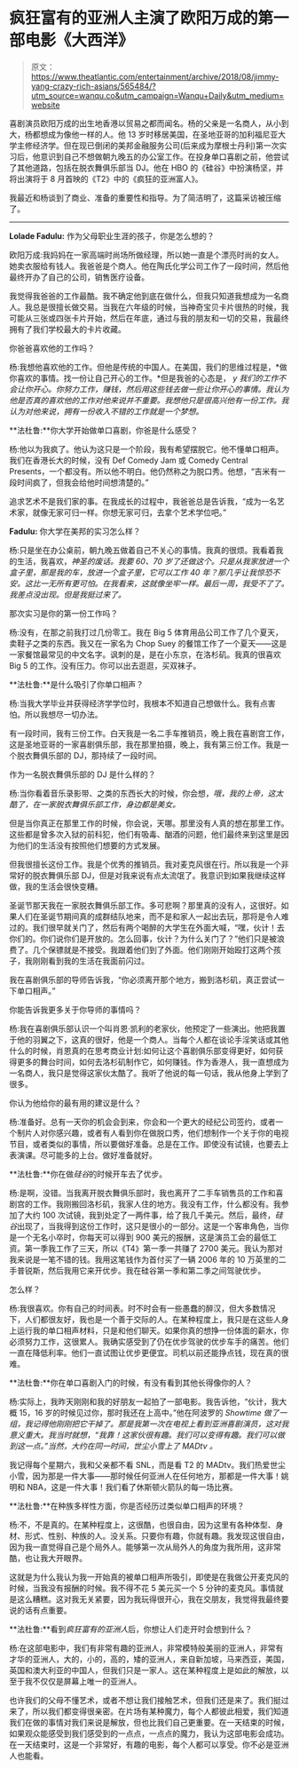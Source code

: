 # 疯狂富有的亚洲人主演了欧阳万成的第一部电影《大西洋》

> 原文：<https://www.theatlantic.com/entertainment/archive/2018/08/jimmy-yang-crazy-rich-asians/565484/?utm_source=wanqu.co&utm_campaign=Wanqu+Daily&utm_medium=website>



喜剧演员欧阳万成的出生地香港以贸易之都而闻名。杨的父亲是一名商人，从小到大，杨都想成为像他一样的人。他 13 岁时移居美国，在圣地亚哥的加利福尼亚大学主修经济学。但在现已倒闭的美邦金融服务公司(后来成为摩根士丹利)第一次实习后，他意识到自己不想做朝九晚五的办公室工作。在投身单口喜剧之前，他尝试了其他道路，包括在脱衣舞俱乐部当 DJ。他在 HBO 的《硅谷》中扮演杨坚，并将出演将于 8 月首映的《T2》中的《疯狂的亚洲富人》。

我最近和杨谈到了商业、准备的重要性和指导。为了简洁明了，这篇采访被压缩了。

* * *

**Lolade Fadulu:** 作为父母职业生涯的孩子，你是怎么想的？

欧阳万成:我妈妈在一家高端时尚场所做经理，所以她一直是个漂亮时尚的女人。她卖衣服给有钱人。我爸爸是个商人。他在陶氏化学公司工作了一段时间，然后他最终开办了自己的公司，销售医疗设备。

我觉得我爸爸的工作最酷。我不确定他到底在做什么，但我只知道我想成为一名商人。我总是很擅长做交易。当我在六年级的时候，当神奇宝贝卡片很热的时候，我可能从三张或四张卡片开始，然后在年底，通过与我的朋友和一切的交易，我最终拥有了我们学校最大的卡片收藏。

你爸爸喜欢他的工作吗？

杨:我想他喜欢他的工作。但他是传统的中国人。在美国，我们的思维过程是，*做你喜欢的事情。找一份让自己开心的工作。*但是我爸的心态是， *y* *我们的工作不会让你开心。你努力工作，赚钱，然后用这些钱去做一些让你开心的事情。我认为他是否真的喜欢他的工作对他来说并不重要。我想他只是很高兴他有一份工作。我认为对他来说，拥有一份收入不错的工作就是一个梦想。*

**法杜鲁:**你大学开始做单口喜剧，你爸是什么感受？

杨:他以为我疯了。他认为这只是一个阶段，我有希望摆脱它。他不懂单口相声。我们在香港长大的时候，没有 Def Comedy Jam 或 Comedy Central Presents，一个都没有。所以他不明白。他仍然称之为脱口秀。他想，“吉米有一段时间疯了，但我会给他时间想清楚的。”

追求艺术不是我们家的事。在我成长的过程中，我爸爸总是告诉我，“成为一名艺术家，就像无家可归一样。你想无家可归，去拿个艺术学位吧。”

**Fadulu:** 你大学在美邦的实习怎么样？

杨:只是坐在办公桌前，朝九晚五做着自己不关心的事情。我真的很烦。我看着我的生活，我喜欢，*神圣的废话。我要 60、70 岁了还做这个。只是从我家放进一个盒子里，那是我的车，放进一个盒子里，它可以工作 40 年？那几乎让我惊恐不安。这比一无所有更可怕。在我看来，这就像坐牢一样。最后一周，我受不了了。我差点没出现。但是我挺过来了。*

那次实习是你的第一份工作吗？

杨:没有，在那之前我打过几份零工。我在 Big 5 体育用品公司工作了几个夏天，卖鞋子之类的东西。我又在一家名为 Chop Suey 的餐馆工作了一个夏天——这是一家餐馆最常见的中文名字。讽刺的是，是在小东京，在洛杉矶。我真的很喜欢 Big 5 的工作。没有压力。你可以出去逛逛，买双袜子。

**法杜鲁:**是什么吸引了你单口相声？

杨:当我大学毕业并获得经济学学位时，我根本不知道自己想做什么。我有点害怕。所以我想尽一切办法。

有一段时间，我有三份工作。白天我是一名二手车推销员，晚上我在喜剧宫工作，这是圣地亚哥的一家喜剧俱乐部，我在那里拍摄，晚上，我有第三份工作。我是一个脱衣舞俱乐部的 DJ，那持续了一段时间。

作为一名脱衣舞俱乐部的 DJ 是什么样的？

杨:当你看着音乐录影带、之类的东西长大的时候，你会想，*哦，我的上帝，这太酷了，在一家脱衣舞俱乐部工作，身边都是美女。*

但是当你真正在那里工作的时候，你会说，天哪。那里没有人真的想在那里工作。这些都是曾多次入狱的前科犯，他们有吸毒、酗酒的问题，他们最终来到这里是因为他们的生活没有按照他们想要的方式发展。

但我很擅长这份工作。我是个优秀的推销员。我对麦克风很在行。所以我是一个非常好的脱衣舞俱乐部 DJ，但是对我来说有点太流氓了。我意识到如果我继续这样做，我的生活会很快变糟。

圣诞节那天我在一家脱衣舞俱乐部工作。多可悲啊？那里真的没有人，这很好。如果人们在圣诞节期间真的成群结队地来，而不是和家人一起出去玩，那将是令人难过的。我们很早就关门了，然后有两个喝醉的大学生在外面大喊，“嘿，伙计！去你们的。你们说你们是开放的。怎么回事，伙计？为什么关门了？”他们只是被浪费了。几个保镖就是不接受。我跟着他们到了外面。他们刚刚开始殴打这两个孩子，我刚刚看到我的生活在我面前闪过。

我在喜剧俱乐部的导师告诉我，“你必须离开那个地方，搬到洛杉矶，真正尝试一下单口相声。”

你能告诉我更多关于你导师的事情吗？

杨:我在喜剧俱乐部认识一个叫肖恩·凯利的老家伙，他预定了一些演出。他把我置于他的羽翼之下，这真的很好，他是一个商人。当每个人都在谈论手淫笑话或其他什么的时候，肖恩真的在思考商业计划:如何让这个喜剧俱乐部变得更好，如何获得更多的舞台时间，如何去洛杉矶制作它，如何赚钱。作为香港人，我一直想成为一名商人，我只是觉得这家伙太酷了。我听了他说的每一句话，我从他身上学到了很多。

你认为他给你的最有用的建议是什么？

杨:准备好。总有一天你的机会会到来，你会和一个更大的经纪公司签约，或者一个制片人对你感兴趣，或者有人看到你在做脱口秀，他们想制作一个关于你的电视节目，或者类似的事情，所以要做好准备。总是在工作。即使没有试镜，也要去上表演课。尽可能多的上台。做好准备就好。

**法杜鲁:**你在做*硅谷*的时候开车去了优步。

杨:是啊，没错。当我离开脱衣舞俱乐部时，我也离开了二手车销售员的工作和喜剧宫的工作。我刚搬回洛杉矶，我家人住的地方。我没有工作，什么都没有。我参加了大约 100 次试镜，我到处定了一两件事，给了我几千美元。然后，最终，*硅谷*出现了，当我得到这份工作时，这只是很小的一部分。这是一个客串角色，当你是一个无名小卒时，你每天可以得到 900 美元的报酬，这是演员工会的最低工资。第一季我工作了三天，所以《T4》第一季一共赚了 2700 美元。我认为那对我来说是一笔不错的钱。我用这笔钱作为首付买了一辆 2006 年的 10 万英里的二手普锐斯，然后我用它来开优步。我在硅谷第一季和第二季之间驾驶优步。

怎么样？

杨:我很喜欢。你有自己的时间表。时不时会有一些愚蠢的醉汉，但大多数情况下，人们都很友好，我也是一个善于交际的人。在某种程度上，我只是在这些人身上运行我的单口相声材料，只是和他们聊天。如果你真的想挣一份体面的薪水，你必须努力工作，这很累人。我确实感受到了仍在优步驾驶的优步车手的痛苦。他们一直在降低利率。他们一直试图让优步更便宜。司机以前还能挣点钱，现在真的很难。

**法杜鲁:**你在单口喜剧入门的时候，有没有看到其他长得像你的人？

杨:实际上，我昨天刚刚和我的好朋友一起拍了一部电影。我告诉他，“伙计，我大概 15，16 岁的时候见过你，那时我还在上高中。”他在阿波罗的 *Showtime 做了一组，我记得他刚刚把它干掉了。那是我第一次在电视上看到亚洲喜剧演员，这对我意义重大。我当时就想，“我靠！这家伙很有趣。我们可以变得有趣。我们可以做到这一点。”当然，大约在同一时间，世尘小雪上了 *MADtv* 。*

我记得每个星期六，我和父亲都不看 SNL，而是看 T2 的 MADtv。我们热爱世尘小雪，因为那是一件大事——那时候任何亚洲人在任何地方，那都是一件大事！姚明和 NBA，这是一件大事！我们看了休斯顿火箭队的每一场比赛。

**法杜鲁:**在种族多样性方面，你是否经历过类似单口相声的环境？

杨:不，不是真的。在某种程度上，这很酷，也很自由，因为这里有各种体型、身材、形式、性别、种族的人。没关系。只要你有趣，你就有趣。我发现这很自由，因为我一直觉得自己是个局外人。能够第一次从局外人的角度为我所用，这非常酷，也让我大开眼界。

这就是为什么我认为我一开始真的被单口相声所吸引，即使是在我做公开麦克风的时候，当我没有报酬的时候。我不得不花 5 美元买一个 5 分钟的麦克风。事情就是这么糟糕。这对我无关紧要，因为我玩得很开心，我在交朋友，我觉得我最终要说的话有点重要。

**法杜鲁:**看到*疯狂富有的亚洲人*后，你想让人们走开时会想到什么？

杨:在这部电影中，我们有非常有趣的亚洲人，非常模特般美丽的亚洲人，非常有才华的亚洲人，大的，小的，高的，矮的亚洲人，来自新加坡，马来西亚，美国，英国和澳大利亚的中国人，但我们只是一家人。这在某种程度上是如此的解放，以至于我不仅仅是屏幕上唯一的亚洲人。

也许我们的父母不懂艺术，或者不想让我们接触艺术，但我们还是来了。我们挺过来了，所以我们都变得很亲密。在片场有某种魔力，每个人都彼此相爱，我们知道我们在做的事情对我们来说是解放，但也比我们自己更重要。在一天结束的时候，如果观众能感受到我们感受到的一点点，一点点的魔力，我认为这部电影会成功。在一天结束时，这是一个非常好，有趣的电影，每个人都可以享受。你不必是亚洲人也能看。

